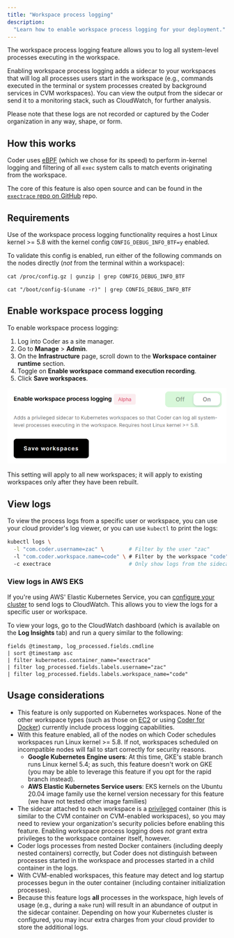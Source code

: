```yaml
---
title: "Workspace process logging"
description:
  "Learn how to enable workspace process logging for your deployment."
---
```


The workspace process logging feature allows you to log all system-level
processes executing in the workspace.

Enabling workspace process logging adds a sidecar to your workspaces that will
log all processes users start in the workspace (e.g., commands executed in the
terminal or system processes created by background services in CVM workspaces).
You can view the output from the sidecar or send it to a monitoring stack, such
as CloudWatch, for further analysis.

Please note that these logs are not recorded or captured by the Coder
organization in any way, shape, or form.

## How this works

Coder uses [eBPF][ebpf] (which we chose for its speed) to perform in-kernel
logging and filtering of all `exec` system calls to match events originating
from the workspace.

The core of this feature is also open source and can be found in the
[`exectrace` repo on GitHub] repo.

[`exectrace` repo on github]: https://github.com/coder/exectrace

## Requirements

Use of the workspace process logging functionality requires a host Linux
kernel >= 5.8 with the kernel config `CONFIG_DEBUG_INFO_BTF=y` enabled.

To validate this config is enabled, run either of the following commands on the
nodes directly (*not* from the terminal within a workspace):

```console
cat /proc/config.gz | gunzip | grep CONFIG_DEBUG_INFO_BTF
```

```console
cat "/boot/config-$(uname -r)" | grep CONFIG_DEBUG_INFO_BTF
```

## Enable workspace process logging

To enable workspace process logging:

1. Log into Coder as a site manager.
1. Go to **Manage** > **Admin**.
1. On the **Infrastructure** page, scroll down to the **Workspace container
   runtime** section.
1. Toggle on **Enable workspace command execution recording**.
1. Click **Save workspaces**.

![Configuring workspace process logging](../../assets/admin/process-logging.png)

This setting will apply to all new workspaces; it will apply to existing
workspaces only after they have been rebuilt.

## View logs

To view the process logs from a specific user or workspace, you can use your
cloud provider's log viewer, or you can use `kubectl` to print the logs:

```bash
kubectl logs \
  -l "com.coder.username=zac" \        # Filter by the user "zac"
  -l "com.coder.workspace.name=code" \ # Filter by the workspace "code"
  -c exectrace                         # Only show logs from the sidecar
```

### View logs in AWS EKS

If you're using AWS' Elastic Kubernetes Service, you can [configure your
cluster][eks-cloudwatch] to send logs to CloudWatch. This allows you to view the
logs for a specific user or workspace.

To view your logs, go to the CloudWatch dashboard (which is available on the
**Log Insights** tab) and run a query similar to the following:

```text
fields @timestamp, log_processed.fields.cmdline
| sort @timestamp asc
| filter kubernetes.container_name="exectrace"
| filter log_processed.fields.labels.username="zac"
| filter log_processed.fields.labels.workspace_name="code"
```

## Usage considerations

- This feature is only supported on Kubernetes workspaces. None of the other
  workspace types (such as those on [EC2][ec2-doc] or using [Coder for
  Docker][c4d-doc]) currently include process logging capabilities.
- With this feature enabled, all of the nodes on which Coder schedules
  workspaces run Linux kernel >= 5.8. If not, workspaces scheduled on
  incompatible nodes will fail to start correctly for security reasons.
  - **Google Kubernetes Engine users**: At this time, GKE's stable branch runs
    Linux kernel 5.4; as such, this feature doesn't work on GKE (you may be able
    to leverage this feature if you opt for the rapid branch instead).
  - **AWS Elastic Kubernetes Service users**: EKS kernels on the Ubuntu 20.04
    image family use the kernel version necessary for this feature (we have not
    tested other image families)
- The sidecar attached to each workspace is a [privileged][privileged] container
  (this is similar to the CVM container on CVM-enabled workspaces), so you may
  need to review your organization's security policies before enabling this
  feature. Enabling workspace process logging does *not* grant extra privileges
  to the workspace container itself, however.
- Coder logs processes from nested Docker containers (including deeply nested
  containers) correctly, but Coder does not distinguish between processes
  started in the workspace and processes started in a child container in the
  logs.
- With CVM-enabled workspaces, this feature may detect and log startup processes
  begun in the outer container (including container initialization processes).
- Because this feature logs **all** processes in the workspace, high levels of
  usage (e.g., during a `make` run) will result in an abundance of output in the
  sidecar container. Depending on how your Kubernetes cluster is configured, you
  may incur extra charges from your cloud provider to store the additional logs.

[c4d-doc]: ../../setup/docker.md
[ebpf]: https://ebpf.io
[ec2-doc]: ../workspace-providers/deployment/ec2.md
[eks-cloudwatch]:
  https://docs.aws.amazon.com/AmazonCloudWatch/latest/monitoring/Container-Insights-EKS-logs.html
[privileged]:
  https://kubernetes.io/docs/concepts/policy/pod-security-policy/#privileged
